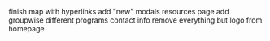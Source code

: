 finish map with hyperlinks
add "new" modals
resources page
add groupwise different programs
contact info
remove everything but logo from homepage